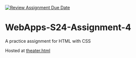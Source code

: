 [![Review Assignment Due Date](https://classroom.github.com/assets/deadline-readme-button-24ddc0f5d75046c5622901739e7c5dd533143b0c8e959d652212380cedb1ea36.svg)](https://classroom.github.com/a/4386q9bN)
# WebApps-S24-Assignment-4
A practice assignment for HTML with CSS


Hosted at [theater.html](https://44-563-web-apps-s24.github.io/44563-webapps-s24-assignment4-lukevaughn20/theater.html)
